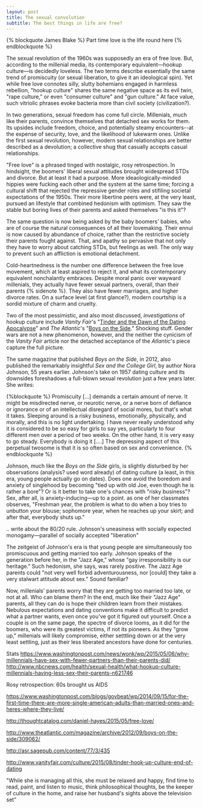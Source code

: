 ```yaml
---
layout: post
title: The sexual convolution
subtitle: The best things in life are free?
---
```


{% blockquote James Blake %}
Part time love is the life round here
{% endblockquote %}

The sexual revolution of the 1960s was supposedly an era of free love. But, according to the millenial media, its contemporary equivalent—hookup culture—is decidedly loveless. The two terms describe essentially the same trend of promiscuity (or sexual liberation, to give it an ideological spin). Yet while free love connotes silly, slutty bohemians engaged in harmless rebellion, "hookup culture" shares the same negative space as its evil twin, "rape culture," or even "consumer culture" and "gun culture." At face value, such vitriolic phrases evoke bacteria more than civil society (civilization?).

In two generations, sexual freedom has come full circle. Millenials, much like their parents, convince themselves that detached sex works for them. Its upsides include freedom, choice, and potentially steamy encounters--at the expense of security, love, and the likelihood of lukewarm ones. Unlike the first sexual revolution, however, modern sexual relationships are better described as a devolution; a collective shug that casually accepts casual relationships. 

"Free love" is a phrased tinged with nostalgic, rosy retrospection. In hindsight, the boomers' liberal sexual attitudes brought widespread STDs and divorce. But at least it had a purpose. More ideaologically-minded hippies were fucking each other and the system at the same time; forcing a cultural shift that rejected the repressive gender roles and stifiling societal expectations of the 1950s. Their more libertine peers were, at the very least, pursued an lifestyle that combined hedonism with optimism. They saw the stable but boring lives of their parents and asked themselves "is this it"?

The same question is now being asked by the baby boomers' babies, who are of course the natural consequences of all their lovemaking. Their ennui is now caused by abundance of choice, rather than the restrictive society their parents fought against. That, and apathy so pervasive that not only they have to worry about catching STDs, but feelings as well. The only way to prevent such an affliction is emotional detachment.

Cold-heartnedness is the number one difference between the free love movement, which at least aspired to reject it, and what its contemporary equivalent nonchalantly embraces. Despite moral panic over wayward millenials, they actually have fewer sexual partners, overall, than their parents {% sidenote %}. They also have fewer marriages, and higher divorce rates. On a surface level (at first glance?), modern courtship is a sordid mixture of charm and cruelty. 

Two of the most pessimistic, and also most discussed, *investigations* of hookup culture include *Vanity Fair*'s "[Tinder and the Dawn of the Dating Apocalypse](http://www.vanityfair.com/culture/2015/08/tinder-hook-up-culture-end-of-dating
)" and *The Atlantic*'s "[Boys on the Side](http://www.theatlantic.com/magazine/archive/2012/09/boys-on-the-side/309062/)." Shocking stuff. Gender wars are not a new phenomenon, however, and the neither the cynicism of the *Vanity Fair* article nor the detached acceptance of the *Atlantic*'s piece capture the full picture.

The same magazine that published *Boys on the Side*, in 2012, also published the remarkably insightful *Sex and the College Girl*, by author Nora Johnson, 55 years earlier. Johnson's take on 1957 dating culture and its downsides foreshadows a full-blown sexual revolution just a few years later.  She writes:

{%blockquote %}
Promiscuity [...] demands a certain amount of nerve. It might be misdirected nerve, or neurotic nerve, or a nerve born of defiance or ignorance or of an intellectual disregard of social mores, but that's what it takes. Sleeping around is a risky business, emotionally, physically, and morally, and this is no light undertaking. I have never really understood why it is considered to be so easy for girls to say yes, particularly to four different men over a period of two weeks. On the other hand, it is very easy to go steady. Everybody is doing it [....] The depressing aspect of this perpetual twosome is that it is so often based on sex and convenience.
{% endblockquote %}

Johnson, much like the *Boys on the Side* girls, is slightly disturbed by her observations (analysis? used word already) of dating culture (a least, in this era, young people actually go on dates). Does one avoid the boredom and anxiety of singlehood by becoming "tied up with old Joe, even though he is rather a bore"? Or is it better to take one's chances with "risky business"? Sex, after all, is anxiety-inducing—up to a point. as one of her classmates observes, "Freshman year, the problem is what to do when a boy tries to unbutton your blouse; sophomore year, when he reaches up your skirt; and after that, everybody shuts up."

.. write about the 80/20 rule. Johnson's uneasiness with socially expected monogamy—parallel of socially accepted "liberation"

The zeitgeist of Johnson's era is that young people are simultaneously too promiscuous and getting married too early. Johnson speaks of the generation before her, in the "Jazz Age," whose "gay irresponsibility is our heritage." Such hedonism, she says, was rarely positive. The Jazz Age parents could "not very well forbid adventurousness, nor [could] they take a very stalwart attitude about sex." Sound familiar?

Now, millenials' parents worry that they are getting too married too late, or not at all. Who can blame them? In the end, much like their "Jazz Age" parents, all they can do is hope their children learn from their mistakes. Nebulous expectations and dating conventions make it difficult to predict what a partner wants, even once you've got it figured out yourself. Once a couple is on the same page, the spectre of divorce looms, as it did for the boomers, who were its greatest victims, if not its pioneers. As they "grow up," millenials will likely compromise, either setttling down or at the very least settling, just as their less liberated ancestors have done for centuries.


Stats
https://www.washingtonpost.com/news/wonk/wp/2015/05/06/why-millennials-have-sex-with-fewer-partners-than-their-parents-did/
http://www.nbcnews.com/health/sexual-health/what-hookup-culture-millennials-having-less-sex-their-parents-n621746	

Rosy retrospection: 60s brought us AIDS

https://www.washingtonpost.com/blogs/govbeat/wp/2014/09/15/for-the-first-time-there-are-more-single-american-adults-than-married-ones-and-heres-where-they-live/

http://thoughtcatalog.com/daniel-hayes/2015/05/free-love/

http://www.theatlantic.com/magazine/archive/2012/09/boys-on-the-side/309062/

http://asr.sagepub.com/content/77/3/435

http://www.vanityfair.com/culture/2015/08/tinder-hook-up-culture-end-of-dating

"While she is managing all this, she must be relaxed and happy, find time to read, paint, and listen to music, think philosophical thoughts, be the keeper of culture in the home, and raise her husband's sights above the television set"

[//]: # (College enrollment: http://archive.is/vB0kk)
